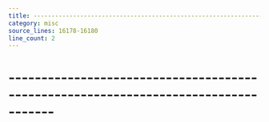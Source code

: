 ```yaml
---
title: -----------------------------------------------------------------------------------
category: misc
source_lines: 16178-16180
line_count: 2
---
```


# -----------------------------------------------------------------------------------

